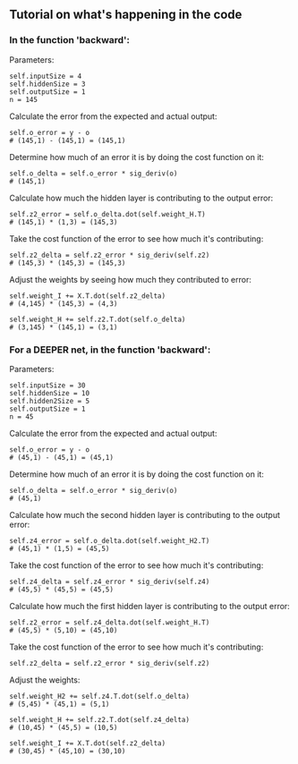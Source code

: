 ## Tutorial on what's happening in the code

### In the function 'backward':

Parameters:
```
self.inputSize = 4
self.hiddenSize = 3
self.outputSize = 1
n = 145
```

Calculate the error from the expected and actual output:
```
self.o_error = y - o
# (145,1) - (145,1) = (145,1)
```

Determine how much of an error it is by doing the cost function on it:
```
self.o_delta = self.o_error * sig_deriv(o)
# (145,1)
```

Calculate how much the hidden layer is contributing to the output error:
```
self.z2_error = self.o_delta.dot(self.weight_H.T)
# (145,1) * (1,3) = (145,3)
```

Take the cost function of the error to see how much it's contributing:
```
self.z2_delta = self.z2_error * sig_deriv(self.z2)
# (145,3) * (145,3) = (145,3)
```

Adjust the weights by seeing how much they contributed to error:
```
self.weight_I += X.T.dot(self.z2_delta)
# (4,145) * (145,3) = (4,3)
```
```
self.weight_H += self.z2.T.dot(self.o_delta)
# (3,145) * (145,1) = (3,1)
```

### For a DEEPER net, in the function 'backward':

Parameters:
```
self.inputSize = 30
self.hiddenSize = 10
self.hidden2Size = 5
self.outputSize = 1
n = 45
```

Calculate the error from the expected and actual output:
```
self.o_error = y - o
# (45,1) - (45,1) = (45,1)
```

Determine how much of an error it is by doing the cost function on it:
```
self.o_delta = self.o_error * sig_deriv(o)
# (45,1)
```

Calculate how much the second hidden layer is contributing to the output error:
```
self.z4_error = self.o_delta.dot(self.weight_H2.T)
# (45,1) * (1,5) = (45,5)
```

Take the cost function of the error to see how much it's contributing:
```
self.z4_delta = self.z4_error * sig_deriv(self.z4)
# (45,5) * (45,5) = (45,5)
```

Calculate how much the first hidden layer is contributing to the output error:
```
self.z2_error = self.z4_delta.dot(self.weight_H.T)
# (45,5) * (5,10) = (45,10)
```

Take the cost function of the error to see how much it's contributing:
```
self.z2_delta = self.z2_error * sig_deriv(self.z2)
```

Adjust the weights:
```
self.weight_H2 += self.z4.T.dot(self.o_delta)
# (5,45) * (45,1) = (5,1)
```
```
self.weight_H += self.z2.T.dot(self.z4_delta)
# (10,45) * (45,5) = (10,5)
```
```
self.weight_I += X.T.dot(self.z2_delta)
# (30,45) * (45,10) = (30,10)
```




